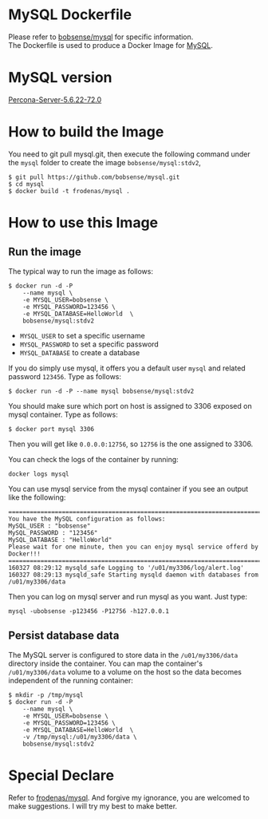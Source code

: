 # MySQL Dockerfile

Please refer to [bobsense/mysql](https://github.com/bobsense/mysql) for specific information.  
The Dockerfile is used to produce a Docker Image for [MySQL](http://www.mysql.com).

# MySQL version

[Percona-Server-5.6.22-72.0](http://www.percona.com/downloads/Percona-Server-5.6/)

# How to build the Image

You need to git pull mysql.git, then execute the following command under the `mysql` folder to 
create the image `bobsense/mysql:stdv2`,

```
$ git pull https://github.com/bobsense/mysql.git
$ cd mysql
$ docker build -t frodenas/mysql .
```

# How to use this Image

## Run the image

The typical way to run the image as follows:

```
$ docker run -d -P 
    --name mysql \
    -e MYSQL_USER=bobsense \
    -e MYSQL_PASSWORD=123456 \
    -e MYSQL_DATABASE=HelloWorld  \
    bobsense/mysql:stdv2
```

* `MYSQL_USER` to set a specific username
* `MYSQL_PASSWORD` to set a specific password
* `MYSQL_DATABASE` to create a database

If you do simply use mysql, it offers you a default user `mysql` and related password `123456`. Type as follows:

```
$ docker run -d -P --name mysql bobsense/mysql:stdv2
```

You should make sure which port on host is assigned to 3306 exposed on mysql container. Type as follows:

```
$ docker port mysql 3306
```

Then you will get like `0.0.0.0:12756`, so `12756` is the one assigned to 3306.

You can check the logs of the container by running:

```
docker logs mysql
```

You can use mysql service from the mysql container if you see an output like the following:

```
========================================================================
You have the MySQL configuration as follows:
MySQL_USER : "bobsense"
MySQL_PASSWORD : "123456"
MySQL_DATABASE : "HelloWorld"
Please wait for one minute, then you can enjoy mysql service offerd by Docker!!!
========================================================================
160327 08:29:12 mysqld_safe Logging to '/u01/my3306/log/alert.log'
160327 08:29:13 mysqld_safe Starting mysqld daemon with databases from /u01/my3306/data
```

Then you can log on mysql server and run mysql as you want. Just type:

```
mysql -ubobsense -p123456 -P12756 -h127.0.0.1
```

## Persist database data

The MySQL server is configured to store data in the `/u01/my3306/data` directory inside the container. You can map the
container's `/u01/my3306/data` volume to a volume on the host so the data becomes independent of the running container:

```
$ mkdir -p /tmp/mysql
$ docker run -d -P 
    --name mysql \
    -e MYSQL_USER=bobsense \
    -e MYSQL_PASSWORD=123456 \
    -e MYSQL_DATABASE=HelloWorld  \
    -v /tmp/mysql:/u01/my3306/data \
    bobsense/mysql:stdv2
```

# Special Declare
Refer to [frodenas/mysql](https://hub.docker.com/r/frodenas/mysql/).
And forgive my ignorance, you are welcomed to make suggestions. I will try my best to make better.
